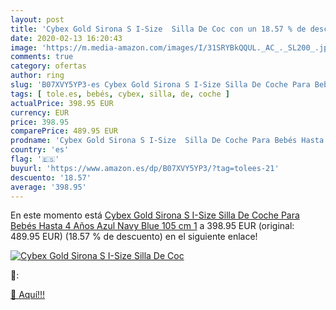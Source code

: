 ```yaml
---
layout: post
title: 'Cybex Gold Sirona S I-Size  Silla De Coc con un 18.57 % de descuento'
date: 2020-02-13 16:20:43
image: 'https://m.media-amazon.com/images/I/31SRYBkQQUL._AC_._SL200_.jpg'
comments: true
category: ofertas
author: ring
slug: 'B07XVY5YP3-es Cybex Gold Sirona S I-Size Silla De Coche Para Bebés Hasta...'
tags: [ tole.es, bebés, cybex, silla, de, coche ]
actualPrice: 398.95 EUR
currency: EUR
price: 398.95
comparePrice: 489.95 EUR
prodname: 'Cybex Gold Sirona S I-Size  Silla De Coche Para Bebés Hasta 4 Años  Azul  Navy Blue   105 cm  1'
country: 'es'
flag: '🇪🇸'
buyurl: 'https://www.amazon.es/dp/B07XVY5YP3/?tag=tolees-21'
descuento: '18.57'
average: '398.95'
---
```


En este momento está [Cybex Gold Sirona S I-Size  Silla De Coche Para Bebés Hasta 4 Años  Azul  Navy Blue   105 cm  1](https://www.amazon.es/dp/B07XVY5YP3/?tag=tolees-21) a 398.95 EUR (original: 489.95 EUR) (18.57 %  de descuento) en el siguiente enlace!

[![Cybex Gold Sirona S I-Size  Silla De Coc](https://m.media-amazon.com/images/I/31SRYBkQQUL._AC_._SL200_.jpg)](https://www.amazon.es/dp/B07XVY5YP3/?tag=tolees-21)

🔎:


[🛒 Aquí!!!](https://www.amazon.es/dp/B07XVY5YP3/?tag=tolees-21)
